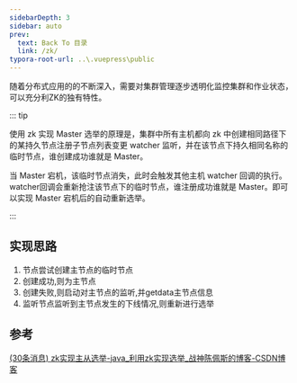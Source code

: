 ```yaml
---
sidebarDepth: 3
sidebar: auto
prev:
  text: Back To 目录
  link: /zk/
typora-root-url: ..\.vuepress\public
---
```




随着分布式应用的的不断深入，需要对集群管理逐步透明化监控集群和作业状态，可以充分利ZK的独有特性。

::: tip

使用 zk 实现 Master 选举的原理是，集群中所有主机都向 zk 中创建相同路径下的某持久节点注册子节点列表变更 watcher 监听，并在该节点下持久相同名称的临时节点，谁创建成功谁就是 Master。

当 Master 宕机，该临时节点消失，此时会触发其他主机 watcher 回调的执行。watcher回调会重新抢注该节点下的临时节点，谁注册成功谁就是 Master。即可以实现 Master 宕机后的自动重新选举。

:::

## 实现思路

1. 节点尝试创建主节点的临时节点
2. 创建成功,则为主节点
3. 创建失败,则启动对主节点的监听,并getdata主节点信息
4. 监听节点监听到主节点发生的下线情况,则重新进行选举









## 参考

[(30条消息) zk实现主从选举-java_利用zk实现选举_战神陈佩斯的博客-CSDN博客](https://blog.csdn.net/weixin_44504392/article/details/127084742)


